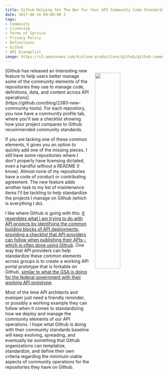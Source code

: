 ```yaml
---
title: Github Helping Set The Bar For Your API Community Code Standards
date: 2017-06-16 09:00:00 Z
tags:
- Community
- Licensing
- Terms of Service
- Privacy Policy
- Definitions
- Github
- API Evangelist
image: https://s3.amazonaws.com/kinlane-productions/github/github-community-standards.png
---
```


<p><img src="https://s3.amazonaws.com/kinlane-productions/github/github-community-standards.png" align="right" width="40%" style="padding: 15px;" /></p>[Github has released an interesting new feature to help users better manage some of the community elements of the repositories they use to manage code, definitions, data, and content across API operations](https://github.com/blog/2380-new-community-tools). For each repository, you now have a community profile tab, where you'll see a checklist showing how your project compares to Github recommended community standards.

If you are lacking one of these common elements, it gives you an option to quickly add one of the missing pieces. I still have some repositories where I don't properly have licensing dictated, even a handful without a README (I know). Almost none of my repositories have a code of conduct or contributing agreement. The new feature adds another task to my list of maintenance items I'll be tackling to help standardize the projects I manage on Github (which is everything I do).

I like where Github is going with this. [It resembles what I am trying to do with API projects by identifying the common building blocks of API deployments, providing a checklist that API providers can follow when publishing their APIs--which is often done using Github](http://portal.minimum.apievangelist.com/). One way that API providers can help standardize these common elements across groups is to create a working API portal prototype that is forkable on Github, [similar to what the GSA is doing for the federal government with their working API prototype](https://apievangelist.com/2017/06/14/gsa-api-standards-with-working-prototype-api-and-portal/).

Most of the time API architects and eveloper just need a friendly reminder, or possibly a working example they can follow when it comes to standardizing how we deploy and manage the community elements of our API operations. I hope what Github is doing with their community standards baseline will keep evolving, spreading, and eventually be something that Github organizations can templatize, standardize, and define their own criteria regarding the minimum viable aspects of community operations for the repositories they have on Github.